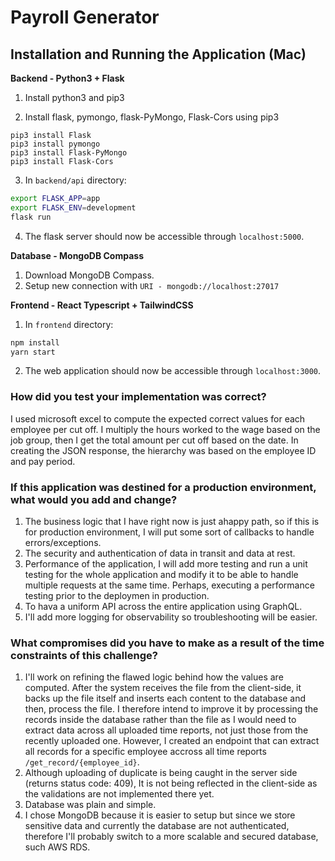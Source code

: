 # Payroll Generator


## Installation and Running the Application (Mac)
**Backend - Python3 + Flask**

1. Install python3 and pip3

2. Install flask, pymongo, flask-PyMongo, Flask-Cors using pip3
```
pip3 install Flask
pip3 install pymongo
pip3 install Flask-PyMongo
pip3 install Flask-Cors
```
3. In `backend/api` directory:
```sh
export FLASK_APP=app
export FLASK_ENV=development
flask run
```
4. The flask server should now be accessible through `localhost:5000`.

**Database - MongoDB Compass**

1. Download MongoDB Compass.
2. Setup new connection with `URI - mongodb://localhost:27017`

**Frontend - React Typescript + TailwindCSS**

1. In `frontend` directory:
```sh
npm install
yarn start
```
2. The web application should now be accessible through `localhost:3000`.

### How did you test your implementation was correct?
I used microsoft excel to compute the expected correct values for each employee per cut off. I multiply the hours worked to the wage based on the job group, then I get the total amount per cut off based on the date. In creating the JSON response, the hierarchy was based on the employee ID and pay period.

### If this application was destined for a production environment, what would you add and change?

1. The business logic that I have right now is just ahappy path, so if this is for production environment, I will put some sort of callbacks to handle errors/exceptions. 
2. The security and authentication of data in transit and data at rest. 
3. Performance of the application, I will add more testing and run a unit testing for the whole application and modify it to be able to handle multiple requests at the same time. Perhaps, executing a performance testing prior to the deploymen in production. 
4. To hava a uniform API across the entire application using GraphQL. 
5. I'll add more logging for observability so troubleshooting will be easier.

### What compromises did you have to make as a result of the time constraints of this challenge?
1. I'll work on refining the flawed logic behind how the values are computed. After the system receives the file from the client-side, it backs up the file itself and inserts each content to the database and then, process the file. I therefore intend to improve it by processing the records inside the database rather than the file as I would need to extract data across all uploaded time reports, not just those from the recently uploaded one. However, I created an endpoint that can extract all records for a specific employee accross all time reports` /get_record/{employee_id}`.
2. Although uploading of duplicate is being caught in the server side (returns status code: 409), It is not being reflected in the client-side as the validations are not implemented there yet. 
3. Database was plain and simple.
4. I chose MongoDB because it is easier to setup but since we store sensitive data and currently the database are not authenticated, therefore I'll probably switch to a more scalable and secured database, such AWS RDS. 
